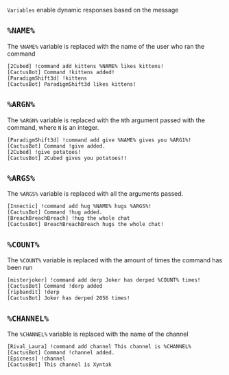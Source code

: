 `Variables` enable dynamic responses based on the message

## `%NAME%`
The `%NAME%` variable is replaced with the name of the user who ran the command

```
[2Cubed] !command add kittens %NAME% likes kittens!
[CactusBot] Command !kittens added!
[ParadigmShift3d] !kittens
[CactusBot] ParadigmShift3d likes kittens!
```

## `%ARGN%`
The `%ARGN%` variable is replaced with the `N`th argument passed with the command, where `N` is an integer.

```
[ParadigmShift3d] !command add give %NAME% gives you %ARG1%!
[CactusBot] Command !give added.
[2Cubed] !give potatoes!
[CactusBot] 2Cubed gives you potatoes!!
```

## `%ARGS%`
The `%ARGS%` variable is replaced with all the arguments passed.

```
[Innectic] !command add hug %NAME% hugs %ARGS%!
[CactusBot] Command !hug added.
[BreachBreachBreach] !hug the whole chat
[CactusBot] BreachBreachBreach hugs the whole chat!
```

## `%COUNT%`
The `%COUNT%` variable is replaced with the amount of times the command has been run

```
[misterjoker] !command add derp Joker has derped %COUNT% times!
[CactusBot] Command !derp added
[ripbandit] !derp
[CactusBot] Joker has derped 2056 times!
```

## `%CHANNEL%`
The `%CHANNEL%` variable is replaced with the name of the channel

```
[Rival_Laura] !command add channel This channel is %CHANNEL%
[CactusBot] Command !channel added. 
[Epicness] !channel 
[CactusBot] This channel is Xyntak
```
